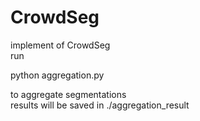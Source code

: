 # CrowdSeg
implement of CrowdSeg<br>
run <br>

python aggregation.py <br>

to aggregate segmentations<br>
results will be saved in ./aggregation_result<br>
